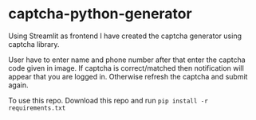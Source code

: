 # captcha-python-generator


Using Streamlit as frontend I have created the captcha generator using captcha library.

User have to enter name and phone number after that enter the captcha code given in image. 
If captcha is correct/matched then notification will appear that you are logged in. Otherwise refresh the captcha and submit again.

To use this repo. Download this repo and run `pip install -r requirements.txt`
